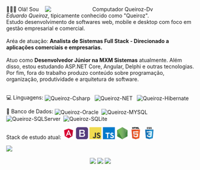 <div align="center"> 

<img src="https://raw.githubusercontent.com/MicaelliMedeiros/micaellimedeiros/master/image/computer-illustration.png" min-width="400px" max-width="400px" width="400px" align="right" alt="Computador Queiroz-Dv">

<p align="left"> 
👨🏾‍💻 Olá! Sou <i>Eduardo Queiroz</i>, tipicamente conhecido como "Queiroz".<br> 
 Estudo desenvolvimento de softwares web, mobile e desktop com foco em gestão empresarial e comercial.&nbsp;<br><br>
 Aréa de atuação: <strong>Analista de Sistemas Full Stack - Direcionado a aplicações comerciais e empresarias.</strong><br><br> 
  Atuo como <strong>Desenvolvedor Júnior na MXM Sistemas</strong> atualmente. Além disso, estou estudando ASP.NET Core, Angular, Delphi e outras tecnologias. Por fim, fora do trabalho produzo conteúdo sobre programação, organização, produtividade e arquitetura de software. <br>&nbsp;


</p>

<p align="left">
    💻 Linguagens:
  <img align="center" alt="Queiroz-Csharp" src="https://img.shields.io/badge/C%23-239120?style=for-the-badge&logo=c-sharp&logoColor=white"> &nbsp;
  <img align="center" alt="Queiroz-NET" src="https://img.shields.io/badge/.NET-5C2D91?style=for-the-badge&logo=.net&logoColor=white"> &nbsp;
  <img align="center" alt="Queiroz-Hibernate" src="https://img.shields.io/badge/Hibernate-59666C?style=for-the-badge&logo=Hibernate&logoColor=white" />
</p>


<p align="left">
    💾 Banco de Dados: 
  <img align="center" alt="Queiroz-Oracle" src="https://img.shields.io/badge/Oracle-F80000?style=for-the-badge&logo=Oracle&logoColor=white">&nbsp;
  <img align="center" alt="Queiroz-MYSQL" src="https://img.shields.io/badge/MySQL-00000F?style=for-the-badge&logo=mysql&logoColor=white">&nbsp;
  <img align="center" alt="Queiroz-SQLServer" src="https://img.shields.io/badge/Microsoft_SQL_Server-CC2927?style=for-the-badge&logo=microsoft-sql-       server&logoColor=white">&nbsp;
  <img align="center" alt="Queiroz-SQLite" src="https://img.shields.io/badge/SQLite-07405E?style=for-the-badge&logo=sqlite&logoColor=white">
</p>


<p align="left">
   Stack de estudo atual: 
  <code><img height="32" src="https://raw.githubusercontent.com/github/explore/80688e429a7d4ef2fca1e82350fe8e3517d3494d/topics/angular/angular.png" alt="Angular"/></code>
  <code><img height="32" src="https://raw.githubusercontent.com/github/explore/80688e429a7d4ef2fca1e82350fe8e3517d3494d/topics/bootstrap/bootstrap.png" alt="Bootstrap"/></code>
  <code><img height="32" src="https://raw.githubusercontent.com/github/explore/80688e429a7d4ef2fca1e82350fe8e3517d3494d/topics/javascript/javascript.png" alt="Javascript"/></code>
<code><img height="32" src="https://raw.githubusercontent.com/github/explore/80688e429a7d4ef2fca1e82350fe8e3517d3494d/topics/typescript/typescript.png" alt="Typescript"/></code>
<code><img height="32" src="https://raw.githubusercontent.com/github/explore/80688e429a7d4ef2fca1e82350fe8e3517d3494d/topics/nodejs/nodejs.png" alt="Nodejs"/></code>
<code><img height="32" src="https://raw.githubusercontent.com/github/explore/80688e429a7d4ef2fca1e82350fe8e3517d3494d/topics/html/html.png" alt="HTML5"/></code>
<code><img height="32" src="https://raw.githubusercontent.com/github/explore/80688e429a7d4ef2fca1e82350fe8e3517d3494d/topics/css/css.png" alt="CSS"/></code>
</p>


<p align="left">
  <a href="#" alt="Linkedin">
  <img src="https://img.shields.io/badge/-Linkedin-0e76a8?style=flat-square&logo=Linkedin&logoColor=white&link=[Eduardo-Queiroz](https://www.linkedin.com/in/eduardoqueirozdev/)" /></a>
</p>  
<p align="center">
  <img height="50%" width="auto" src ="https://github-readme-stats.vercel.app/api?username=Queiroz-Dv&show_icons=true&count_private=true&theme=dark&hide_border=true&hide=issues,contribs&bg_color=00000000">
  <img height="50%" width="auto" src ="https://github-readme-stats.vercel.app/api/top-langs/?username=Queiroz-Dv&layout=compact&hide_border=true&theme=darcula&bg_color=00000000&langs_count=6&hide=jupyter%20notebook,tex,css,php">
  <img src ="https://github-readme-streak-stats.herokuapp.com?user=Queiroz-Dv&theme=dark&hide_border=true&background=FFFFFF00">
  <br>
  <br>
</p>

